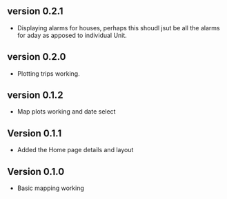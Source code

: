 ## version 0.2.1
- Displaying alarms for houses, perhaps this shoudl jsut be all the alarms for aday as apposed
  to individual Unit. 

## version 0.2.0
- Plotting trips working. 

## version 0.1.2
- Map plots working and date select

## Version 0.1.1

- Added the Home page details and layout

## Version 0.1.0

- Basic mapping working
